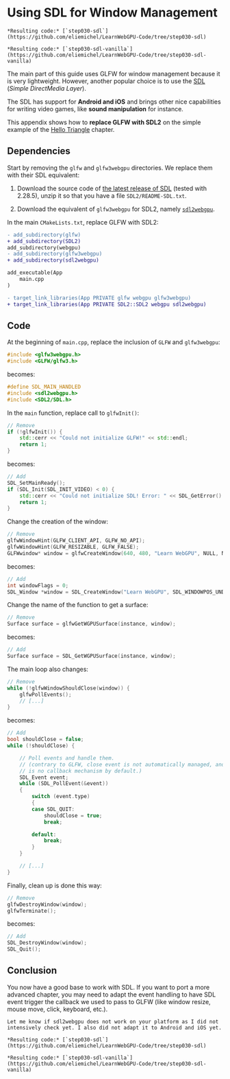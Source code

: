 Using SDL for Window Management
===============================

````{tab} With webgpu.hpp
*Resulting code:* [`step030-sdl`](https://github.com/eliemichel/LearnWebGPU-Code/tree/step030-sdl)
````

````{tab} Vanilla webgpu.h
*Resulting code:* [`step030-sdl-vanilla`](https://github.com/eliemichel/LearnWebGPU-Code/tree/step030-sdl-vanilla)
````

The main part of this guide uses GLFW for window management because it is very lightweight. However, another popular choice is to use the [SDL](https://wiki.libsdl.org/SDL2/FrontPage) (*Simple DirectMedia Layer*).

The SDL has support for **Android and iOS** and brings other nice capabilities for writing video games, like **sound manipulation** for instance.

This appendix shows how to **replace GLFW with SDL2** on the simple example of the [Hello Triangle](../basic-3d-rendering/hello-triangle.md) chapter.

Dependencies
------------

Start by removing the `glfw` and `glfw3webgpu` directories. We replace them with their SDL equivalent:

 1. Download the source code of [the latest release of SDL](https://github.com/libsdl-org/SDL/releases/latest) (tested with 2.28.5), unzip it so that you have a file `SDL2/README-SDL.txt`.

 2. Download the equivalent of `glfw3webgpu` for SDL2, namely [`sdl2webgpu`](#TODO).

In the main `CMakeLists.txt`, replace GLFW with SDL2:

```diff
- add_subdirectory(glfw)
+ add_subdirectory(SDL2)
add_subdirectory(webgpu)
- add_subdirectory(glfw3webgpu)
+ add_subdirectory(sdl2webgpu)

add_executable(App
	main.cpp
)

- target_link_libraries(App PRIVATE glfw webgpu glfw3webgpu)
+ target_link_libraries(App PRIVATE SDL2::SDL2 webgpu sdl2webgpu)
```

Code
----

At the beginning of `main.cpp`, replace the inclusion of `GLFW` and `glfw3webgpu`:

```C++
#include <glfw3webgpu.h>
#include <GLFW/glfw3.h>
```

becomes:

```C++
#define SDL_MAIN_HANDLED
#include <sdl2webgpu.h>
#include <SDL2/SDL.h>
```

In the `main` function, replace call to `glfwInit()`:

```C++
// Remove
if (!glfwInit()) {
	std::cerr << "Could not initialize GLFW!" << std::endl;
	return 1;
}
```

becomes:

```C++
// Add
SDL_SetMainReady();
if (SDL_Init(SDL_INIT_VIDEO) < 0) {
	std::cerr << "Could not initialize SDL! Error: " << SDL_GetError() << std::endl;
	return 1;
}
```

Change the creation of the window:

```C++
// Remove
glfwWindowHint(GLFW_CLIENT_API, GLFW_NO_API);
glfwWindowHint(GLFW_RESIZABLE, GLFW_FALSE);
GLFWwindow* window = glfwCreateWindow(640, 480, "Learn WebGPU", NULL, NULL);
```

becomes:

```C++
// Add
int windowFlags = 0;
SDL_Window *window = SDL_CreateWindow("Learn WebGPU", SDL_WINDOWPOS_UNDEFINED, SDL_WINDOWPOS_UNDEFINED, 640, 480, windowFlags);
```

Change the name of the function to get a surface:

```C++
// Remove
Surface surface = glfwGetWGPUSurface(instance, window);
```

becomes:

```C++
// Add
Surface surface = SDL_GetWGPUSurface(instance, window);
```

The main loop also changes:

```C++
// Remove
while (!glfwWindowShouldClose(window)) {
	glfwPollEvents();
	// [...]
}
```

becomes:

```C++
// Add
bool shouldClose = false;
while (!shouldClose) {

	// Poll events and handle them.
	// (contrary to GLFW, close event is not automatically managed, and there
	// is no callback mechanism by default.)
	SDL_Event event;
	while (SDL_PollEvent(&event))
	{
		switch (event.type)
		{
		case SDL_QUIT:
			shouldClose = true;
			break;

		default:
			break;
		}
	}

	// [...]
}
```

Finally, clean up is done this way:

```C++
// Remove
glfwDestroyWindow(window);
glfwTerminate();
```

becomes:

```C++
// Add
SDL_DestroyWindow(window);
SDL_Quit();
```

Conclusion
----------

You now have a good base to work with SDL. If you want to port a more advanced chapter, you may need to adapt the event handling to have SDL event trigger the callback we used to pass to GLFW (like window resize, mouse move, click, keyboard, etc.).

```{important}
Let me know if sdl2webgpu does not work on your platform as I did not intensively check yet. I also did not adapt it to Android and iOS yet.
```

````{tab} With webgpu.hpp
*Resulting code:* [`step030-sdl`](https://github.com/eliemichel/LearnWebGPU-Code/tree/step030-sdl)
````

````{tab} Vanilla webgpu.h
*Resulting code:* [`step030-sdl-vanilla`](https://github.com/eliemichel/LearnWebGPU-Code/tree/step030-sdl-vanilla)
````
